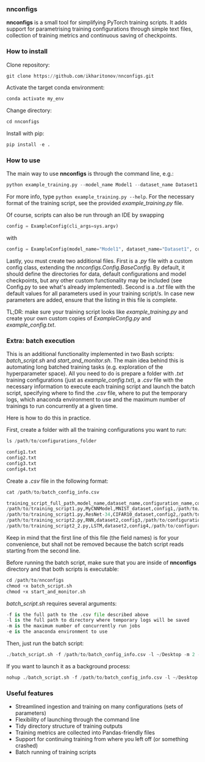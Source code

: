 ### __nnconfigs__

__nnconfigs__ is a small tool for simplifying PyTorch training scripts. It adds support for parametrising training configurations through simple text files, collection of training metrics and continuous saving of checkpoints.

### How to install

Clone repository:
```python
git clone https://github.com/ikharitonov/nnconfigs.git
```
Activate the target conda environment:
```python
conda activate my_env
```
Change directory:
```python
cd nnconfigs
```
Install with pip:
```python
pip install -e .
```

### How to use

The main way to use __nnconfigs__ is through the command line, e.g.:
```python
python example_training.py --model_name Model1 --dataset_name Dataset1 --configuration_name=config1 --configuration_file=/path/to/config1.txt --continue_training False
```
For more info, type ```python example_training.py --help```. For the necessary format of the training script, see the provided _example\_training.py_ file.

Of course, scripts can also be run through an IDE by swapping
```python
config = ExampleConfig(cli_args=sys.argv)
```
with
```python
config = ExampleConfig(model_name="Model1", dataset_name="Dataset1", configuration_name="config1", configuration_file="/path/to/config1.txt" continue_training=False)
```

Lastly, you must create two additional files. First is a _.py_ file with a custom config class, extending the _nnconfigs.Config.BaseConfig_. By default, it should define the directories for data, default configurations and model checkpoints, but any other custom functionality may be included (see Config.py to see what's already implemented). Second is a _.txt_ file with the default values for all parameters used in your training script/s. In case new parameters are added, ensure that the listing in this file is complete.

TL;DR: make sure your training script looks like _example\_training.py_ and create your own custom copies of _ExampleConfig.py_ and _example\_config.txt_.

### Extra: batch execution

This is an additional functionality implemented in two Bash scripts: _batch\_script.sh_ and _start\_and\_monitor.sh_. The main idea behind this is automating long batched training tasks (e.g. exploration of the hyperparameter space). All you need to do is prepare a folder with _.txt_ training configurations (just as _example\_config.txt_), a _.csv_ file with the necessary information to execute each training script and launch the batch script, specifying where to find the _.csv_ file, where to put the temporary logs, which anaconda environment to use and the maximum number of trainings to run concurrently at a given time.

Here is how to do this in practice. 

First, create a folder with all the training configurations you want to run:
```python
ls /path/to/configurations_folder
```
```python
config1.txt
config2.txt
config3.txt
config4.txt
```

Create a _.csv_ file in the following format:
```python
cat /path/to/batch_config_info.csv
```
```python
training_script_full_path,model_name,dataset_name,configuration_name,configuration_file_full_path,continue_training
/path/to/training_script1.py,MyCNNModel,MNIST_dataset,config1,/path/to/configurations_folder/config1.txt,False
/path/to/training_script1.py,ResNet-34,CIFAR10_dataset,config2,/path/to/configurations_folder/config2.txt,False
/path/to/training_script2.py,RNN,dataset2,config3,/path/to/configurations_folder/config3.txt,False
/path/to/training_script2_2.py,LSTM,dataset2,config4,/path/to/configurations_folder/config4.txt,False
```
Keep in mind that the first line of this file (the field names) is for your convenience, but shall not be removed because the batch script reads starting from the second line.

Before running the batch script, make sure that you are inside of __nnconfigs__ directory and that both scripts is executable:
```python
cd /path/to/nnconfigs
chmod +x batch_script.sh
chmod +x start_and_monitor.sh
```

_batch\_script.sh_ requires several arguments:
```python
-f is the full path to the .csv file described above
-l is the full path to directory where temporary logs will be saved
-m is the maximum number of concurrently run jobs
-e is the anaconda environment to use
```

Then, just run the batch script:
```python
./batch_script.sh -f /path/to/batch_config_info.csv -l ~/Desktop -m 2 -e my_env
```

If you want to launch it as a background process:
```python
nohup ./batch_script.sh -f /path/to/batch_config_info.csv -l ~/Desktop -m 2 -e my_env &
```

### Useful features

- Streamlined ingestion and training on many configurations (sets of parameters)
- Flexibility of launching through the command line
- Tidy directory structure of training outputs
- Training metrics are collected into Pandas-friendly files
- Support for continuing training from where you left off (or something crashed)
- Batch running of training scripts

